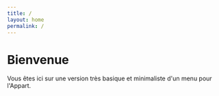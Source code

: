 ```yaml
---
title: /
layout: home
permalink: /
---
```


# Bienvenue

Vous êtes ici sur une version très basique et minimaliste d'un menu pour l'Appart.
